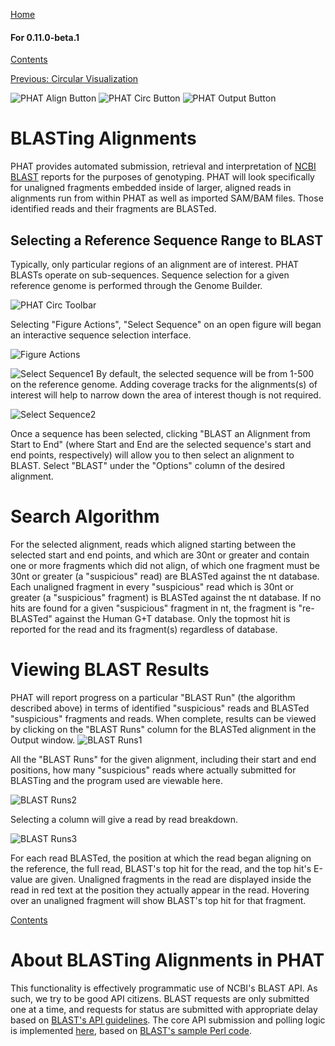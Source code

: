 [Home](https://chgibb.github.io/PHATDocs/)

#### For 0.11.0-beta.1
[Contents](https://chgibb.github.io/PHATDocs/docs/releases/0.11.0-beta.1/home)

[Previous: Circular Visualization](https://chgibb.github.io/PHATDocs/docs/releases/0.11.0-beta.1/circularVisualization)

![PHAT Align Button](https://chgibb.github.io//PHATDocs/docs/releases/0.11.0-beta.1/AlignButton.png)
![PHAT Circ Button](https://chgibb.github.io//PHATDocs/docs/releases/0.11.0-beta.1/CircButton.png)
![PHAT Output Button](https://chgibb.github.io//PHATDocs/docs/releases/0.11.0-beta.1/OutputButton.png)

# BLASTing Alignments
PHAT provides automated submission, retrieval and interpretation of [NCBI](https://www.ncbi.nlm.nih.gov/) [BLAST](https://blast.ncbi.nlm.nih.gov/Blast.cgi) reports for the purposes of genotyping. PHAT will look specifically for unaligned fragments embedded inside of larger, aligned reads in alignments run from within PHAT as well as imported SAM/BAM files. Those identified reads and their fragments are BLASTed.

## Selecting a Reference Sequence Range to BLAST
Typically, only particular regions of an alignment are of interest. PHAT BLASTs operate on sub-sequences. Sequence selection for a given reference genome is performed through the Genome Builder.

![PHAT Circ Toolbar](https://chgibb.github.io/PHATDocs/docs/releases/0.11.0-beta.1/CircToolbar2.png)

Selecting "Figure Actions", "Select Sequence" on an open figure will began an interactive sequence selection interface.

![Figure Actions](https://chgibb.github.io/PHATDocs/docs/releases/0.11.0-beta.1/figureActions1.png)


![Select Sequence1](https://chgibb.github.io/PHATDocs/docs/releases/0.11.0-beta.1/selectSequence1.png)
By default, the selected sequence will be from 1-500 on the reference genome. Adding coverage tracks for the alignments(s) of interest will help to narrow down the area of interest though is not required.

![Select Sequence2](https://chgibb.github.io/PHATDocs/docs/releases/0.11.0-beta.1/selectSequence2.png)

Once a sequence has been selected, clicking "BLAST an Alignment from Start to End" (where Start and End are the selected sequence's start and end points, respectively) will allow you to then select an alignment to BLAST. Select "BLAST" under the "Options" column of the desired alignment.

# Search Algorithm
For the selected alignment, reads which aligned starting between the selected start and end points, and which are 30nt or greater and contain one or more fragments which did not align, of which one fragment must be 30nt or greater (a "suspicious" read) are BLASTed against the nt database. Each unaligned fragment in every "suspicious" read which is 30nt or greater (a "suspicious" fragment) is BLASTed against the nt database. If no hits are found for a given "suspicious" fragment in nt, the fragment is "re-BLASTed" against the Human G+T database. Only the topmost hit is reported for the read and its fragment(s) regardless of database.

# Viewing BLAST Results
PHAT will report progress on a particular "BLAST Run" (the algorithm described above) in terms of identified "suspicious" reads and BLASTed "suspicious" fragments and reads. When complete, results can be viewed by clicking on the "BLAST Runs" column for the BLASTed alignment in the Output window.
![BLAST Runs1](https://chgibb.github.io/PHATDocs/docs/releases/0.11.0-beta.1/alignBLASTRuns1.png)

All the "BLAST Runs" for the given alignment, including their start and end positions, how many "suspicious" reads where actually submitted for BLASTing and the program used are viewable here.

![BLAST Runs2](https://chgibb.github.io/PHATDocs/docs/releases/0.11.0-beta.1/alignBLASTRuns2.png)

Selecting a column will give a read by read breakdown.

![BLAST Runs3](https://chgibb.github.io/PHATDocs/docs/releases/0.11.0-beta.1/alignBLASTRuns3.png)

For each read BLASTed, the position at which the read began aligning on the reference, the full read, BLAST's top hit for the read, and the top hit's E-value are given. Unaligned fragments in the read are displayed inside the read in red text at the position they actually appear in the read. Hovering over an unaligned fragment will show BLAST's top hit for that fragment.

[Contents](https://chgibb.github.io/PHATDocs/docs/releases/0.11.0-beta.1/home)

# About BLASTing Alignments in PHAT
This functionality is effectively programmatic use of NCBI's BLAST API. As such, we try to be good API citizens. BLAST requests are only submitted one at a time, and requests for status are submitted with appropriate delay based on [BLAST's API guidelines](https://blast.ncbi.nlm.nih.gov/Blast.cgi?CMD=Web&PAGE_TYPE=BlastDocs&DOC_TYPE=DeveloperInfo). The core API submission and polling logic is implemented [here](https://github.com/chgibb/PHAT/blob/0.11.0-beta.1/src/BLASTSegmentProcess.ts), based on [BLAST's sample Perl code](https://blast.ncbi.nlm.nih.gov/docs/web_blast.pl).